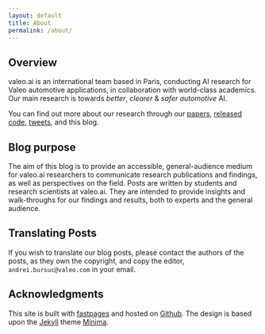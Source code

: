 ```yaml
---
layout: default
title: About
permalink: /about/
---
```


## Overview
valeo.ai is an international team based in Paris, conducting AI research for Valeo automotive applications, in collaboration with world-class academics. Our main research is towards *better*, *clearer* & *safer automotive* AI. 

You can find out more about our research through our [papers](https://ptrckprz.github.io/vaipub), [released code](https://github.com/valeoai), [tweets](https://twitter.com/valeoai), and this blog.

## Blog purpose
The aim of this blog is to provide an accessible, general-audience medium for valeo.ai researchers to communicate research publications and findings, as well as perspectives on the field. Posts are written by students and research scientists at valeo.ai. They are intended to provide insights and walk-throughs for our findings and results, both to experts and the general audience.

## Translating Posts
If you wish to translate our blog posts, please contact the authors of the posts, as they own the copyright, and copy the editor, `andrei.bursuc@valeo.com` in your email.

## Acknowledgments
This site is built with [fastpages](https://fastpages.fast.ai/) and hosted on [Github](https://github.com/).
The design is based upon the [Jekyll](https://jekyllrb.com/) theme [Minima](https://github.com/jekyll/minima). 
